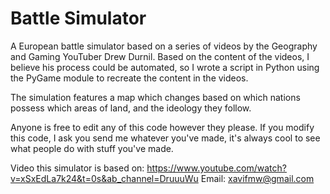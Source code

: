 # Battle Simulator

A European battle simulator based on a series of videos by the Geography and Gaming YouTuber Drew Durnil. Based on the content of the videos, I 
believe his process could be automated, so I wrote a script in Python using the PyGame module to recreate the content in the videos.

The simulation features a map which changes based on which nations possess which areas of land, and the ideology they follow.

Anyone is free to edit any of this code however they please. If you modify this code, I ask you send me whatever you've made, it's always cool to see
what people do with stuff you've made. 

Video this simulator is based on: https://www.youtube.com/watch?v=xSxEdLa7k24&t=0s&ab_channel=DruuuWu
Email: xavifmw@gmail.com

